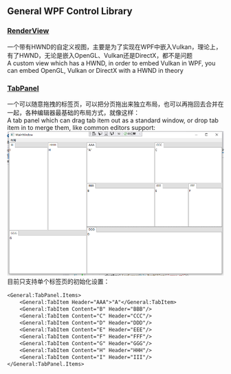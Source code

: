 ## General WPF Control Library

### [RenderView](./Views/Renders)

一个带有HWND的自定义视图，主要是为了实现在WPF中嵌入Vulkan，理论上，有了HWND，无论是嵌入OpenGL、Vulkan还是DirectX，都不是问题  
A custom view which has a HWND, in order to embed Vulkan in WPF, you can embed OpenGL, Vulkan or DirectX with a HWND in theory

### [TabPanel](./Views/Tabs)

一个可以随意拖拽的标签页，可以把分页拖出来独立布局，也可以再拖回去合并在一起，各种编辑器最基础的布局方式，就像这样：  
A tab panel which can drag tab item out as a standard window, or drop tab item in to merge them, like common editors support:  
![avatar](./Images/TabPanel.png)
目前只支持单个标签页的初始化设置：  
```
<General:TabPanel.Items>
    <General:TabItem Header="AAA">"A"</General:TabItem>
    <General:TabItem Content="B" Header="BBB"/>
    <General:TabItem Content="C" Header="CCC"/>
    <General:TabItem Content="D" Header="DDD"/>
    <General:TabItem Content="E" Header="EEE"/>
    <General:TabItem Content="F" Header="FFF"/>
    <General:TabItem Content="G" Header="GGG"/>
    <General:TabItem Content="H" Header="HHH"/>
    <General:TabItem Content="I" Header="III"/>
</General:TabPanel.Items>
```
